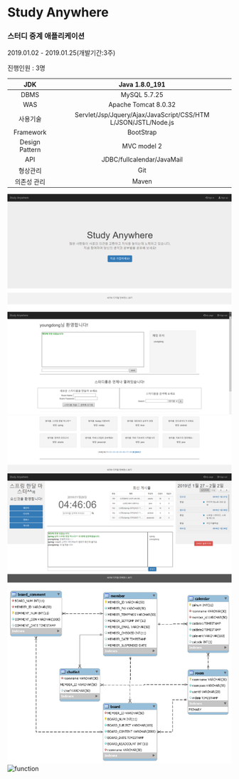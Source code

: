 <h1>Study Anywhere</h1>

<h3>스터디 중계 애플리케이션</h3>
<p>2019.01.02 - 2019.01.25(개발기간:3주)</p>
<p>진행인원 : 3명</p>

| JDK | Java 1.8.0_191 | 
|:------:|:------:|
|   DBMS    |   MySQL 5.7.25    |
|   WAS    |   Apache Tomcat 8.0.32    |
|   사용기술    |   Servlet/Jsp/Jquery/Ajax/JavaScript/CSS/HTM L/JSON/JSTL/Node.js    |
|   Framework    |   BootStrap    |
|   Design Pattern    |   MVC model 2    |
|   API    |   JDBC/fullcalendar/JavaMail    |
|   형상관리    |   Git    |
|   의존성 관리    |   Maven    |


![main](./readmeImg/Main.png)
![lobby](./readmeImg/LobbyMain.png)
![main2](./readmeImg/LobbyMain2.png)
![room](./readmeImg/RoomMain.png)
![ERD](./readmeImg/ERD.png)
![function](./readmeImg/function.png)
